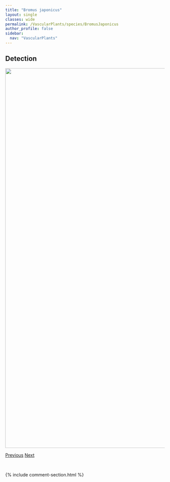 ```yaml
---
title: "Bromus japonicus"
layout: single
classes: wide
permalink: /VascularPlants/species/BromusJaponicus
author_profile: false
sidebar:
  nav: "VascularPlants"
---
```


<h2>Detection</h2>

<a href="https://drive.google.com/uc?export=view&id=1ngMSZgz7azs0AC04Tpe1p_HAnfuuoT58">
<img src="https://drive.google.com/uc?export=view&id=1ngMSZgz7azs0AC04Tpe1p_HAnfuuoT58" height = "1200" width = "800">
</a>


<a href="/DevelopmentWebsite/VascularPlants/species/BromusInermis" class="pagination--pager" title="Bromus inermis">Previous</a> <a href="/DevelopmentWebsite/VascularPlants/species/BromusLatiglumis" class="pagination--pager" title="Bromus latiglumis">Next</a>

<p>&nbsp;</p>

{% include comment-section.html %}

